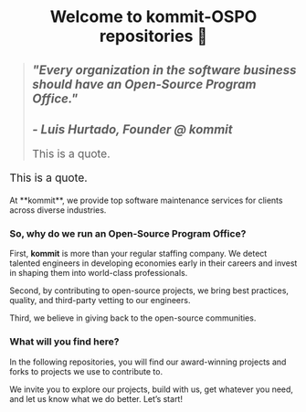 <div align="center">

# Welcome to **kommit-OSPO** repositories 👋

</div>

<div align="left">


> 
> <h2> <i> "Every organization in the software business should have an Open-Source Program Office." </i> </h2>
> <h2> <i> - Luis Hurtado, Founder @ kommit </i> </h2>
> <p style="font-size: 19px;">This is a quote.</p>
>
<p style="font-size: 19px;">This is a quote.</p>
At **kommit**, we provide top software maintenance services for clients across diverse industries.

### So, why do we run an Open-Source Program Office?

First, **kommit** is more than your regular staffing company. We detect talented engineers in developing economies early in their careers and invest in shaping them into world-class professionals.

Second, by contributing to open-source projects, we bring best practices, quality, and third-party vetting to our engineers.

Third, we believe in giving back to the open-source communities.

### What will you find here?

In the following repositories, you will find our award-winning projects and forks to projects we use to contribute to.

We invite you to explore our projects, build with us, get whatever you need, and let us know what we do better. Let’s start!

</div>
